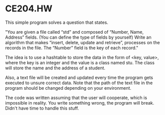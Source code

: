 # CE204.HW
This simple program solves a question that states.

"You are given a file called “std” and composed of “Number, Name, Address” fields.
(You can define the type of fields by yourself) Write an algorithm that makes “insert,
delete, update and retrieve”, processes on the records in the file. The “Number” field is the
key of each record."

The idea is to use a hashtable to store the data in the form of <key, value>, where the key is an integer and the value is a class named stu.
The class will store the name and the address of a student.

Also, a text file will be created and updated every time the program gets executed to unsure correct data.
Note that the path of the text file in the program should be changed depending on your environment.

The code was written assuming that the user will cooperate, which is impossible in reality.
You write something wrong, the program will break. Didn't have time to handle this stuff.
